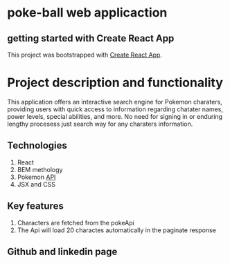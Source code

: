 # poke-ball web applicaction

## getting started with Create React App

This project was bootstrapped with [Create React App](https://github.com/facebook/create-react-app).

# Project description and functionality

This application offers an interactive search engine for Pokemon charaters, providing users with quick access to information regarding chatater names, power levels, special abilities, and more. No need for signing in or enduring lengthy procesess just search way for any charaters information.

## Technologies

1. React
2. BEM methology
3. Pokemon [API](https://pokeapi.co/)
4. JSX and CSS

## Key features

1. Characters are fetched from the pokeApi
2. The Api will load 20 charactes automatically in the paginate response

## Github and linkedin page
